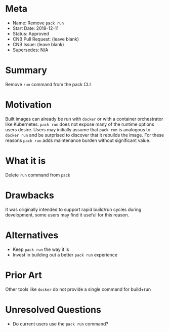 # Meta
[meta]: #meta
- Name: Remove `pack run`
- Start Date: 2019-12-11
- Status: Approved
- CNB Pull Request: (leave blank)
- CNB Issue: (leave blank)
- Supersedes: N/A

# Summary
[summary]: #summary

Remove `run` command from the pack CLI

# Motivation
[motivation]: #motivation

Built images can already be run with `docker` or with a container orchestrator like Kubernetes.
`pack run` does not expose many of the runtime options users desire.
 Users may initially assume that `pack run` is analogous to `docker run` and be surprised to discover that it rebuilds the image.
 For these reasons `pack run` adds maintenance burden without significant value.

# What it is
[what-it-is]: #what-it-is

Delete `run` command from `pack`

# Drawbacks
[drawbacks]: #drawbacks

It was originally intended to support rapid build/run cycles during development, some users may find it useful for this reason.

# Alternatives
[alternatives]: #alternatives

- Keep `pack run` the way it is
- Invest in building out a better `pack run` experience

# Prior Art
[prior-art]: #prior-art

Other tools like `docker` do not provide a single command for build+run

# Unresolved Questions
[unresolved-questions]: #unresolved-questions

- Do current users use the `pack run` command?